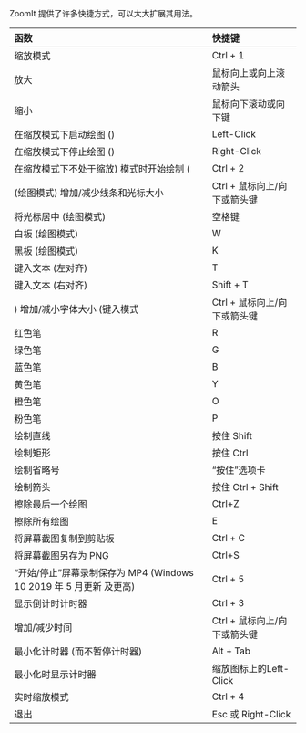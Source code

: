 ZoomIt 提供了许多快捷方式，可以大大扩展其用法。

| 函数                                                         | 快捷键                       |
| :----------------------------------------------------------- | :--------------------------- |
| 缩放模式                                                     | Ctrl + 1                     |
| 放大                                                         | 鼠标向上或向上滚动箭头       |
| 缩小                                                         | 鼠标向下滚动或向下键         |
| 在缩放模式下启动绘图 ()                                      | Left-Click                   |
| 在缩放模式下停止绘图 ()                                      | Right-Click                  |
| 在缩放模式下不处于缩放) 模式时开始绘制 (                     | Ctrl + 2                     |
| (绘图模式) 增加/减少线条和光标大小                           | Ctrl + 鼠标向上/向下或箭头键 |
| 将光标居中 (绘图模式)                                        | 空格键                       |
| 白板 (绘图模式)                                              | W                            |
| 黑板 (绘图模式)                                              | K                            |
| 键入文本 (左对齐)                                            | T                            |
| 键入文本 (右对齐)                                            | Shift + T                    |
| ) 增加/减小字体大小 (键入模式                                | Ctrl + 鼠标向上/向下或箭头键 |
| 红色笔                                                       | R                            |
| 绿色笔                                                       | G                            |
| 蓝色笔                                                       | B                            |
| 黄色笔                                                       | Y                            |
| 橙色笔                                                       | O                            |
| 粉色笔                                                       | P                            |
| 绘制直线                                                     | 按住 Shift                   |
| 绘制矩形                                                     | 按住 Ctrl                    |
| 绘制省略号                                                   | “按住”选项卡                 |
| 绘制箭头                                                     | 按住 Ctrl + Shift            |
| 擦除最后一个绘图                                             | Ctrl+Z                       |
| 擦除所有绘图                                                 | E                            |
| 将屏幕截图复制到剪贴板                                       | Ctrl + C                     |
| 将屏幕截图另存为 PNG                                         | Ctrl+S                       |
| “开始/停止”屏幕录制保存为 MP4 (Windows 10 2019 年 5 月更新 及更高) | Ctrl + 5                     |
| 显示倒计时计时器                                             | Ctrl + 3                     |
| 增加/减少时间                                                | Ctrl + 鼠标向上/向下或箭头键 |
| 最小化计时器 (而不暂停计时器)                                | Alt + Tab                    |
| 最小化时显示计时器                                           | 缩放图标上的Left-Click       |
| 实时缩放模式                                                 | Ctrl + 4                     |
| 退出                                                         | Esc 或 Right-Click           |